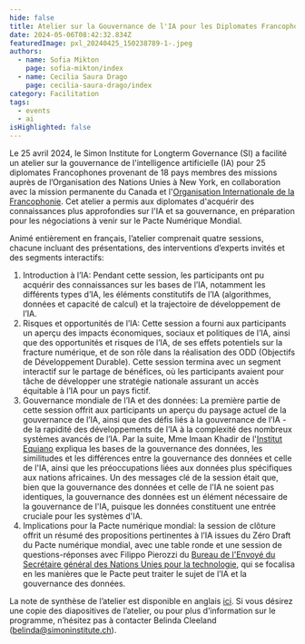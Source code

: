 ```yaml
---
hide: false
title: Atelier sur la Gouvernance de l'IA pour les Diplomates Francophones à New York
date: 2024-05-06T08:42:32.834Z
featuredImage: pxl_20240425_150238789-1-.jpeg
authors:
  - name: Sofia Mikton
    page: sofia-mikton/index
  - name: Cecilia Saura Drago
    page: cecilia-saura-drago/index
category: Facilitation
tags:
  - events
  - ai
isHighlighted: false
---
```

Le 25 avril 2024, le Simon Institute for Longterm Governance (SI) a facilité un atelier sur la gouvernance de l'intelligence artificielle (IA) pour 25 diplomates Francophones provenant de 18 pays membres des missions auprès de l’Organisation des Nations Unies à New York, en collaboration avec la mission permanente du Canada et l'[Organisation Internationale de la Francophonie](https://www.francophonie.org/). Cet atelier a permis aux diplomates d'acquérir des connaissances plus approfondies sur l'IA et sa gouvernance, en préparation pour les négociations à venir sur le Pacte Numérique Mondial.

Animé entièrement en français, l’atelier comprenait quatre sessions, chacune incluant des présentations, des interventions d’experts invités et des segments interactifs:

1. Introduction à l’IA: Pendant cette session, les participants ont pu acquérir des connaissances sur les bases de l’IA, notamment les différents types d’IA, les éléments constitutifs de l’IA (algorithmes, données et capacité de calcul) et la trajectoire de développement de l’IA. 
2. Risques et opportunités de l’IA: Cette session a fourni aux participants un aperçu des impacts économiques, sociaux et politiques de l’IA, ainsi que des opportunités et risques de l’IA, de ses effets potentiels sur la fracture numérique, et de son rôle dans la réalisation des ODD (Objectifs de Développement Durable). Cette session termina avec un segment interactif sur le partage de bénéfices, où les participants avaient pour tâche de développer une stratégie nationale assurant un accès équitable à l’IA pour un pays fictif. 
3. Gouvernance mondiale de l’IA et des données: La première partie de cette session offrit aux participants un aperçu du paysage actuel de la gouvernance de l’IA, ainsi que des défis liés à la gouvernance de l’IA - de la rapidité des développements de l’IA à la complexité des nombreux systèmes avancés de l’IA. Par la suite, Mme Imaan Khadir de l'[Institut Equiano](https://www.equiano.institute/) expliqua les bases de la gouvernance des données, les similitudes et les différences entre la gouvernance des données et celle de l'IA, ainsi que les préoccupations liées aux données plus spécifiques aux nations africaines. Un des messages clé de la session était que, bien que la gouvernance des données et celle de l'IA ne soient pas identiques, la gouvernance des données est un élément nécessaire de la gouvernance de l'IA, puisque les données constituent une entrée cruciale pour les systèmes d'IA.
4. Implications pour la Pacte numérique mondial: la session de clôture offrit un résumé des propositions pertinentes à l’IA issues du Zéro Draft du Pacte numérique mondial, avec une table ronde et une session de questions-réponses avec Filippo Pierozzi du [Bureau de l'Envoyé du Secrétaire général des Nations Unies pour la technologie](https://www.un.org/techenvoy/fr/content/about#:~:text=Envoy%C3%A9%20pour%20les%20technologies%2C%20M.&text=Amandeep%20Singh%20Gill-,M.,%C3%A0%20la%20mi%2Djuillet%202022.), qui se focalisa en les manières que le Pacte peut traiter le sujet de l’IA et la gouvernance des données.

La note de synthèse de l’atelier est disponible en anglais [ici](https://drive.google.com/file/d/1htQkPBLSzxYGdNAVi8eSwGe4VDr_MGF5/view?usp=sharing). Si vous désirez une copie des diapositives de l’atelier, ou pour plus d’information sur le programme, n’hésitez pas à contacter Belinda Cleeland ([belinda@simoninstitute.ch](mailto:belinda@simoninstitute.ch)).